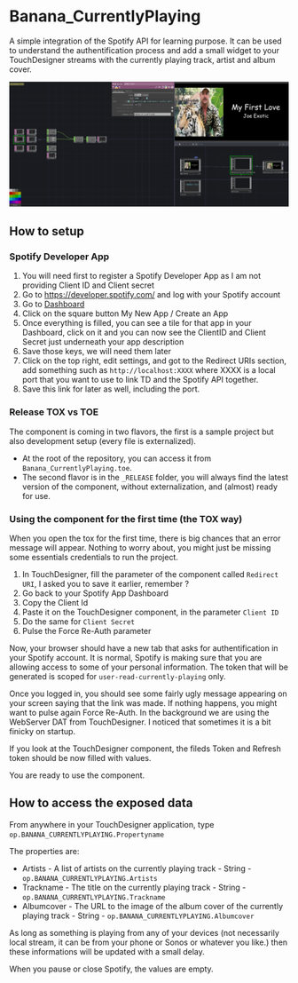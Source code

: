 # Banana_CurrentlyPlaying

A simple integration of the Spotify API for learning purpose. It can be used to understand the authentification process and add a small widget to your TouchDesigner streams with the currently playing track, artist and album cover.

![Banner with Joe Exotic](./01_MEDIA/banner.png)

## How to setup
### Spotify Developer App
1. You will need first to register a Spotify Developer App as I am not providing Client ID and Client secret
2. Go to https://developer.spotify.com/ and log with your Spotify account
3. Go to [Dashboard](https://developer.spotify.com/dashboard/applications) 
4. Click on the square button My New App / Create an App
5. Once everything is filled, you can see a tile for that app in your Dashboard, click on it and you can now see the ClientID and Client Secret just underneath your app description
6. Save those keys, we will need them later
7. Click on the top right, edit settings, and got to the Redirect URIs section, add something such as `http://localhost:XXXX` where XXXX is a local port that you want to use to link TD and the Spotify API together.
8. Save this link for later as well, including the port.

### Release TOX vs TOE

The component is coming in two flavors, the first is a sample project but also development setup (every file is externalized). 
- At the root of the repository, you can access it from `Banana_CurrentlyPlaying.toe`.
- The second flavor is in the `_RELEASE` folder, you will always find the latest version of the component, without externalization, and (almost) ready for use.

### Using the component for the first time (the TOX way)

When you open the tox for the first time, there is big chances that an error message will appear. Nothing to worry about, you might just be missing some essentials credentials to run the project.

1. In TouchDesigner, fill the parameter of the component called `Redirect URI`, I asked you to save it earlier, remember ?
1. Go back to your Spotify App Dashboard
2. Copy the Client Id
3. Paste it on the TouchDesigner component, in the parameter `Client ID`
4. Do the same for `Client Secret`
5. Pulse the Force Re-Auth parameter

Now, your browser should have a new tab that asks for authentification in your Spotify account. It is normal, Spotify is making sure that you are allowing access to some of your personal information. The token that will be generated is scoped for `user-read-currently-playing` only.

Once you logged in, you should see some fairly ugly message appearing on your screen saying that the link was made. If nothing happens, you might want to pulse again Force Re-Auth. In the background we are using the WebServer DAT from TouchDesigner. I noticed that sometimes it is a bit finicky on startup.

If you look at the TouchDesigner component, the fileds Token and Refresh token should be now filled with values.

You are ready to use the component.

## How to access the exposed data

From anywhere in your TouchDesigner application, type `op.BANANA_CURRENTLYPLAYING.Propertyname`

The properties are:
- Artists - A list of artists on the currently playing track - String - `op.BANANA_CURRENTLYPLAYING.Artists`
- Trackname - The title on the currently playing track - String - `op.BANANA_CURRENTLYPLAYING.Trackname`
- Albumcover - The URL to the image of the album cover of the currently playing track - String - `op.BANANA_CURRENTLYPLAYING.Albumcover`

As long as something is playing from any of your devices (not necessarily local stream, it can be from your phone or Sonos or whatever you like.) then these informations will be updated with a small delay.

When you pause or close Spotify, the values are empty.